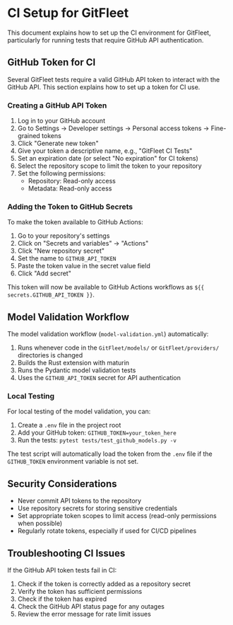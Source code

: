 # CI Setup for GitFleet

This document explains how to set up the CI environment for GitFleet, particularly for running tests that require GitHub API authentication.

## GitHub Token for CI

Several GitFleet tests require a valid GitHub API token to interact with the GitHub API. This section explains how to set up a token for CI use.

### Creating a GitHub API Token

1. Log in to your GitHub account
2. Go to Settings → Developer settings → Personal access tokens → Fine-grained tokens
3. Click "Generate new token"
4. Give your token a descriptive name, e.g., "GitFleet CI Tests"
5. Set an expiration date (or select "No expiration" for CI tokens)
6. Select the repository scope to limit the token to your repository
7. Set the following permissions:
   - Repository: Read-only access
   - Metadata: Read-only access

### Adding the Token to GitHub Secrets

To make the token available to GitHub Actions:

1. Go to your repository's settings
2. Click on "Secrets and variables" → "Actions"
3. Click "New repository secret"
4. Set the name to `GITHUB_API_TOKEN`
5. Paste the token value in the secret value field
6. Click "Add secret"

This token will now be available to GitHub Actions workflows as `${{ secrets.GITHUB_API_TOKEN }}`.

## Model Validation Workflow

The model validation workflow (`model-validation.yml`) automatically:

1. Runs whenever code in the `GitFleet/models/` or `GitFleet/providers/` directories is changed
2. Builds the Rust extension with maturin
3. Runs the Pydantic model validation tests
4. Uses the `GITHUB_API_TOKEN` secret for API authentication

### Local Testing

For local testing of the model validation, you can:

1. Create a `.env` file in the project root
2. Add your GitHub token: `GITHUB_TOKEN=your_token_here`
3. Run the tests: `pytest tests/test_github_models.py -v`

The test script will automatically load the token from the `.env` file if the `GITHUB_TOKEN` environment variable is not set.

## Security Considerations

- Never commit API tokens to the repository
- Use repository secrets for storing sensitive credentials
- Set appropriate token scopes to limit access (read-only permissions when possible)
- Regularly rotate tokens, especially if used for CI/CD pipelines

## Troubleshooting CI Issues

If the GitHub API token tests fail in CI:

1. Check if the token is correctly added as a repository secret
2. Verify the token has sufficient permissions
3. Check if the token has expired
4. Check the GitHub API status page for any outages
5. Review the error message for rate limit issues